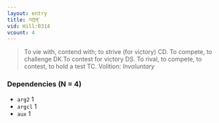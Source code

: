 ```yaml
---
layout: entry
title: འགྲན་
vid: Hill:0314
vcount: 4
---
```

> To vie with, contend with; to strive (for victory) CD\. To compete, to challenge DK\.To contest for victory DS\. To rival, to compete, to contest, to hold a test TC\.
> Volition: _Involuntary_


### Dependencies (N = 4)
* `arg2` 1
* `argcl` 1
* `aux` 1
